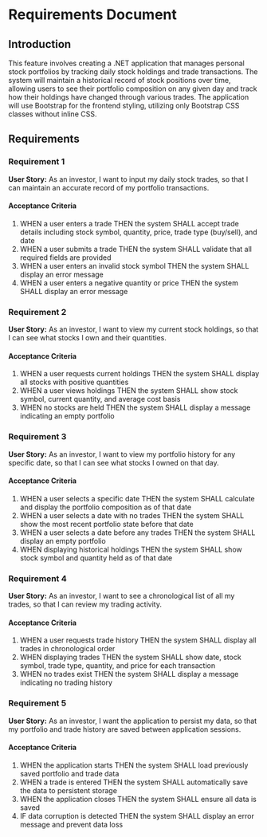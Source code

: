# Requirements Document

## Introduction

This feature involves creating a .NET application that manages personal stock portfolios by tracking daily stock holdings and trade transactions. The system will maintain a historical record of stock positions over time, allowing users to see their portfolio composition on any given day and track how their holdings have changed through various trades. The application will use Bootstrap for the frontend styling, utilizing only Bootstrap CSS classes without inline CSS.

## Requirements

### Requirement 1

**User Story:** As an investor, I want to input my daily stock trades, so that I can maintain an accurate record of my portfolio transactions.

#### Acceptance Criteria

1. WHEN a user enters a trade THEN the system SHALL accept trade details including stock symbol, quantity, price, trade type (buy/sell), and date
2. WHEN a user submits a trade THEN the system SHALL validate that all required fields are provided
3. WHEN a user enters an invalid stock symbol THEN the system SHALL display an error message
4. WHEN a user enters a negative quantity or price THEN the system SHALL display an error message

### Requirement 2

**User Story:** As an investor, I want to view my current stock holdings, so that I can see what stocks I own and their quantities.

#### Acceptance Criteria

1. WHEN a user requests current holdings THEN the system SHALL display all stocks with positive quantities
2. WHEN a user views holdings THEN the system SHALL show stock symbol, current quantity, and average cost basis
3. WHEN no stocks are held THEN the system SHALL display a message indicating an empty portfolio

### Requirement 3

**User Story:** As an investor, I want to view my portfolio history for any specific date, so that I can see what stocks I owned on that day.

#### Acceptance Criteria

1. WHEN a user selects a specific date THEN the system SHALL calculate and display the portfolio composition as of that date
2. WHEN a user selects a date with no trades THEN the system SHALL show the most recent portfolio state before that date
3. WHEN a user selects a date before any trades THEN the system SHALL display an empty portfolio
4. WHEN displaying historical holdings THEN the system SHALL show stock symbol and quantity held as of that date

### Requirement 4

**User Story:** As an investor, I want to see a chronological list of all my trades, so that I can review my trading activity.

#### Acceptance Criteria

1. WHEN a user requests trade history THEN the system SHALL display all trades in chronological order
2. WHEN displaying trades THEN the system SHALL show date, stock symbol, trade type, quantity, and price for each transaction
3. WHEN no trades exist THEN the system SHALL display a message indicating no trading history

### Requirement 5

**User Story:** As an investor, I want the application to persist my data, so that my portfolio and trade history are saved between application sessions.

#### Acceptance Criteria

1. WHEN the application starts THEN the system SHALL load previously saved portfolio and trade data
2. WHEN a trade is entered THEN the system SHALL automatically save the data to persistent storage
3. WHEN the application closes THEN the system SHALL ensure all data is saved
4. IF data corruption is detected THEN the system SHALL display an error message and prevent data loss